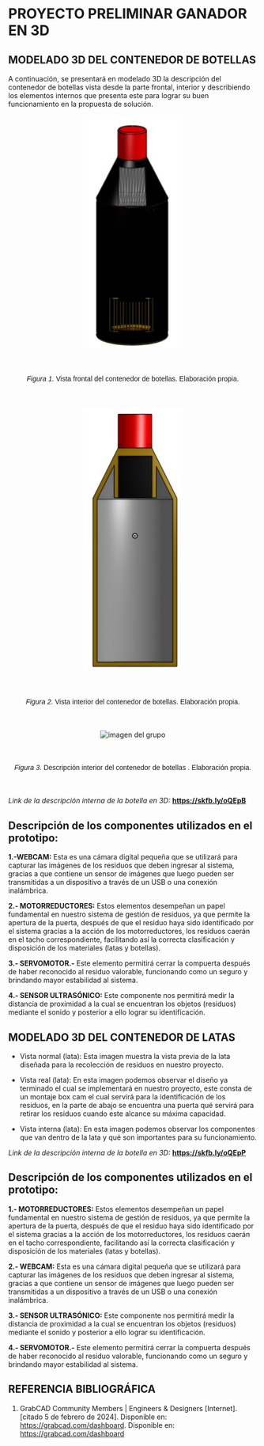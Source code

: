 # **PROYECTO PRELIMINAR GANADOR EN 3D**

## **MODELADO 3D DEL CONTENEDOR DE BOTELLAS**

A continuación, se presentará en modelado 3D la descripción del contenedor de botellas vista desde la parte frontal, interior y describiendo los elementos internos que presenta este para lograr su buen funcionamiento en la propuesta de solución.  

<p align= "center">
  <img src="https://github.com/gcdavidq/Project_FdD/blob/main/Carpetas_del_Proyecto/Imagenes/I-Moddelado%203D/a1.-%20vista%20frontal%20botella.jpg" alt="imagen del grupo" width="200px"/>
</p>

<p align="center" style="margin-top: 50px; margin-bottom: 50px; font-family: Arial, sans-serif;">
<i>Figura 1.</i> Vista frontal del contenedor de botellas. Elaboración propia.
</p>


<p align= "center">
  <img src="https://github.com/gcdavidq/Project_FdD/blob/main/Carpetas_del_Proyecto/Imagenes/I-Moddelado%203D/a11.-%20vista%20interior%20botella.jpg" alt="imagen del grupo" width="200px"/>
</p>

<p align="center" style="margin-top: 50px; margin-bottom: 50px; font-family: Arial, sans-serif;">
<i>Figura 2.</i> Vista interior del contenedor de botellas. Elaboración propia.
</p>

<p align= "center">
  <img src="https://github.com/gcdavidq/Project_FdD/blob/main/Carpetas_del_Proyecto/Imagenes/I-Moddelado%203D/a12.-%20descripci%C3%B3n%20interior%20botella.jpg" alt="imagen del grupo" width="400px"/>
</p>

<p align="center" style="margin-top: 50px; margin-bottom: 50px; font-family: Arial, sans-serif;">
<i>Figura 3.</i> Descripción interior del contenedor de botellas . Elaboración propia.
</p>

*Link de la descripción interna de la botella en 3D:* **https://skfb.ly/oQEpB**


## **Descripción de los componentes utilizados en el prototipo:**

**1.-WEBCAM:** Esta es una cámara digital pequeña que se utilizará para capturar las imágenes de los residuos que deben ingresar al sistema, gracias a que contiene un sensor de imágenes que luego pueden ser transmitidas a un dispositivo a través de un USB o una conexión inalámbrica.

**2.- MOTORREDUCTORES:** Estos elementos desempeñan un papel fundamental en nuestro sistema de gestión de residuos, ya que permite la apertura de la puerta, después de que el residuo haya sido identificado por el sistema gracias a la acción de los motorreductores, los residuos caerán en el tacho correspondiente, facilitando así la correcta clasificación y disposición de los materiales (latas y botellas).

**3.- SERVOMOTOR.-** Este elemento permitirá cerrar la compuerta después de haber reconocido al residuo valorable, funcionando como un seguro y brindando mayor estabilidad al sistema. 

**4.- SENSOR ULTRASÓNICO:** Este componente nos permitirá medir la distancia de proximidad a la cual se encuentran los objetos (residuos) mediante el sonido y posterior a ello lograr su identificación.

## **MODELADO 3D DEL CONTENEDOR DE LATAS**

- Vista normal (lata): Esta imagen muestra la vista previa de la lata diseñada para la recolección de residuos en nuestro proyecto.
 

- Vista real (lata): En esta imagen podemos observar el diseño ya terminado el cual se implementará en nuestro proyecto, este consta de un montaje box cam el cual servirá para la identificación de los residuos, en la parte de abajo se encuentra una puerta qué servirá para retirar los residuos cuando este alcance su máxima capacidad.



- Vista interna (lata): En esta imagen podemos observar los componentes que van dentro de la lata y qué son importantes para su funcionamiento.

*Link de la descripción interna de la botella en 3D:* **https://skfb.ly/oQEpP**


## **Descripción de los componentes utilizados en el prototipo:**

**1.- MOTORREDUCTORES:** Estos elementos desempeñan un papel fundamental en nuestro sistema de gestión de residuos, ya que permite la apertura de la puerta, después de que el residuo haya sido identificado por el sistema gracias a la acción de los motorreductores, los residuos caerán en el tacho correspondiente, facilitando así la correcta clasificación y disposición de los materiales (latas y botellas).

**2.- WEBCAM:** Esta es una cámara digital pequeña que se utilizará para capturar las imágenes de los residuos que deben ingresar al sistema, gracias a que contiene un sensor de imágenes que luego pueden ser transmitidas a un dispositivo a través de un USB o una conexión inalámbrica.

**3.- SENSOR ULTRASÓNICO:** Este componente nos permitirá medir la distancia de proximidad a la cual se encuentran los objetos (residuos) mediante el sonido y posterior a ello lograr su identificación.

**4.- SERVOMOTOR.-** Este elemento permitirá cerrar la compuerta después de haber reconocido al residuo valorable, funcionando como un seguro y brindando mayor estabilidad al sistema. 





## **REFERENCIA BIBLIOGRÁFICA** 

1. GrabCAD Community Members | Engineers & Designers [Internet]. [citado 5 de febrero de 2024]. Disponible en: https://grabcad.com/dashboard. Disponible en:  https://grabcad.com/dashboard
